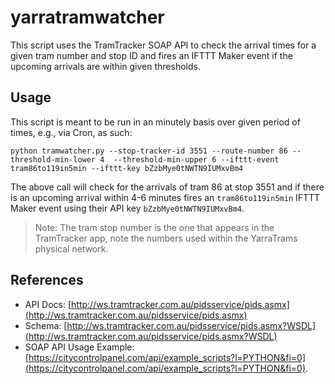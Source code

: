 # yarratramwatcher

This script uses the TramTracker SOAP API to check the arrival times for a given tram number and stop ID and fires an IFTTT Maker event if the upcoming arrivals are within given thresholds.

## Usage

This script is meant to be run in an minutely basis over given period of times, e.g., via Cron, as such:

	python tramwatcher.py --stop-tracker-id 3551 --route-number 86 --threshold-min-lower 4  --threshold-min-upper 6 --ifttt-event tram86to119in5min --ifttt-key bZzbMye0tNWTN9IUMxvBm4

The above call will check for the arrivals of tram 86 at stop 3551 and if there is an upcoming arrival within 4-6 minutes fires an `tram86to119in5min` IFTTT Maker event using their API key `bZzbMye0tNWTN9IUMxvBm4`.

> Note: The tram stop number is the one that appears in the TramTracker app, note the numbers used within the YarraTrams physical network.

## References

- API Docs: [http://ws.tramtracker.com.au/pidsservice/pids.asmx](http://ws.tramtracker.com.au/pidsservice/pids.asmx)
- Schema: [http://ws.tramtracker.com.au/pidsservice/pids.asmx?WSDL](http://ws.tramtracker.com.au/pidsservice/pids.asmx?WSDL)
- SOAP API Usage Example: [https://citycontrolpanel.com/api/example_scripts?l=PYTHON&fi=0](https://citycontrolpanel.com/api/example_scripts?l=PYTHON&fi=0).